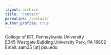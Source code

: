 ```yaml
---
layout: archive
title: "Contact"
permalink: /contact/
author_profile: true
---
```

College of IST, Pennsylvania University<br>
E345 Westgate Building,University Park, PA 16802<br>
Email: aam35 [at] psu.edu

